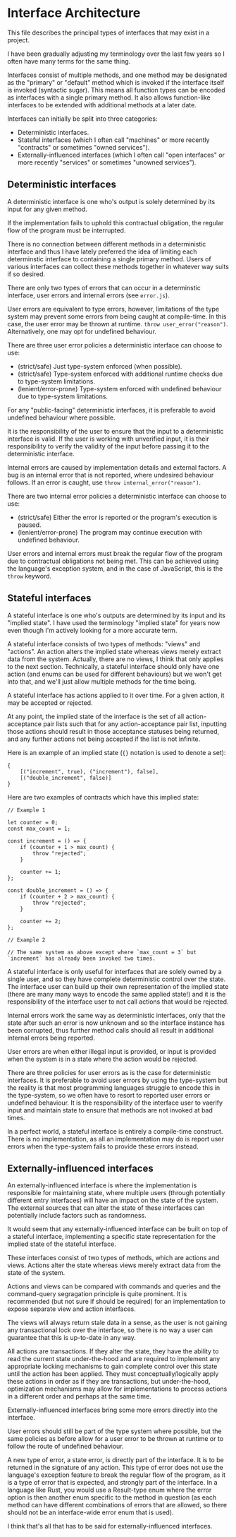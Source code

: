 # Interface Architecture

This file describes the principal types of interfaces that may exist in a project.

I have been gradually adjusting my terminology over the last few years so I often have many terms for the same thing.

Interfaces consist of multiple methods, and one method may be designated as the "primary" or "default" method which is invoked if the interface itself is invoked (syntactic sugar). This means all function types can be encoded as interfaces with a single primary method. It also allows function-like interfaces to be extended with additional methods at a later date.

Interfaces can initially be split into three categories:

 - Deterministic interfaces.
 - Stateful interfaces (which I often call "machines" or more recently "contracts" or sometimes "owned services").
 - Externally-influenced interfaces (which I often call "open interfaces" or more recently "services" or sometimes "unowned services").

## Deterministic interfaces

A deterministic interface is one who's output is solely determined by its input for any given method.

If the implementation fails to uphold this contractual obligation, the regular flow of the program must be interrupted.

There is no connection between different methods in a deterministic interface and thus I have lately preferred the idea of limiting each determinstic interface to containing a single primary method. Users of various interfaces can collect these methods together in whatever way suits if so desired.

There are only two types of errors that can occur in a determinstic interface, user errors and internal errors (see `error.js`).

User errors are equivalent to type errors, however, limitations of the type system may prevent some errors from being caught at compile-time. In this case, the user error may be thrown at runtime. `throw user_error("reason")`. Alternatively, one may opt for undefined behaviour.

There are three user error policies a deterministic interface can choose to use:

 - (strict/safe) Just type-system enforced (when possible).
 - (strict/safe) Type-system enforced with additional runtime checks due to type-system limitations.
 - (lenient/error-prone) Type-system enforced with undefined behaviour due to type-system limitations.

For any "public-facing" deterministic interfaces, it is preferable to avoid undefined behaviour where possible.

It is the responsibility of the user to ensure that the input to a deterministic interface is valid. If the user is working with unverified input, it is their responsibility to verify the validity of the input before passing it to the deterministic interface.

Internal errors are caused by implementation details and external factors. A bug is an internal error that is not reported, where undesired behaviour follows. If an error is caught, use `throw internal_error("reason")`.

There are two internal error policies a deterministic interface can choose to use:

 - (strict/safe) Either the error is reported or the program's execution is paused.
 - (lenient/error-prone) The program may continue execution with undefined behaviour.

User errors and internal errors must break the regular flow of the program due to contractual obligations not being met. This can be achieved using the language's exception system, and in the case of JavaScript, this is the `throw` keyword.

## Stateful interfaces

A stateful interface is one who's outputs are determined by its input and its "implied state". I have used the terminology "implied state" for years now even though I'm actively looking for a more accurate term.

A stateful interface consists of two types of methods: "views" and "actions". An action alters the implied state whereas views merely extract data from the system. Actually, there are no views, I think that only applies to the next section. Technically, a stateful interface should only have one action (and enums can be used for different behaviours) but we won't get into that, and we'll just allow multiple methods for the time being.

A stateful interface has actions applied to it over time. For a given action, it may be accepted or rejected.

At any point, the implied state of the interface is the set of all action-acceptance pair lists such that for any action-acceptance pair list, inputting those actions should result in those acceptance statuses being returned, and any further actions not being accepted if the list is not infinite.

Here is an example of an implied state (`{}` notation is used to denote a set):

```
{
	[("increment", true), ("increment"), false],
	[("double_increment", false)]
}
```

Here are two examples of contracts which have this implied state:

```
// Example 1

let counter = 0;
const max_count = 1;

const increment = () => {
	if (counter + 1 > max_count) {
		throw "rejected";
	}

	counter += 1;
};

const double_increment = () => {
	if (counter + 2 > max_count) {
		throw "rejected";
	}

	counter += 2;
};

// Example 2

// The same system as above except where `max_count = 3` but `increment` has already been invoked two times.
```

A stateful interface is only useful for interfaces that are solely owned by a single user, and so they have complete deterministic control over the state. The interface user can build up their own representation of the implied state (there are many many ways to encode the same applied state!) and it is the responsibility of the interface user to not call actions that would be rejected.

Internal errors work the same way as deterministic interfaces, only that the state after such an error is now unknown and so the interface instance has been corrupted, thus further method calls should all result in additional internal errors being reported.

User errors are when either illegal input is provided, or input is provided when the system is in a state where the action would be rejected.

There are three policies for user errors as is the case for deterministic interfaces. It is preferable to avoid user errors by using the type-system but the reality is that most programming languages struggle to encode this in the type-system, so we often have to resort to reported user errors or undefined behaviour. It is the responsibility of the interface user to vaerify input and maintain state to ensure that methods are not invoked at bad times.

In a perfect world, a stateful interface is entirely a compile-time construct. There is no implementation, as all an implementation may do is report user errors when the type-system fails to provide these errors instead.

## Externally-influenced interfaces

An externally-influenced interface is where the implementation is responsible for maintaining state, where multiple users (through potentially different entry interfaces) will have an impact on the state of the system. The external sources that can alter the state of these interfaces can potentially include factors such as randomness.

It would seem that any externally-influenced interface can be built on top of a stateful interface, implementing a specific state representation for the implied state of the stateful interface.

These interfaces consist of two types of methods, which are actions and views. Actions alter the state whereas views merely extract data from the state of the system.

Actions and views can be compared with commands and queries and the command-query segragation principle is quite prominent. It is recommended (but not sure if should be required) for an implementation to expose separate view and action interfaces.

The views will always return stale data in a sense, as the user is not gaining any transactional lock over the interface, so there is no way a user can guarantee that this is up-to-date in any way.

All actions are transactions. If they alter the state, they have the ability to read the current state under-the-hood and are required to implement any appropriate locking mechanisms to gain complete control over this state until the action has been applied. They must conceptually/logically apply these actions in order as if they are transactions, but under-the-hood, optimization mechanisms may allow for implementations to process actions in a different order and perhaps at the same time.

Externally-influenced interfaces bring some more errors directly into the interface.

User errors should still be part of the type system where possible, but the same policies as before allow for a user error to be thrown at runtime or to follow the route of undefined behaviour.

A new type of error, a state error, is directly part of the interface. It is to be returned in the signature of any action. This type of error does not use the language's exception feature to break the regular flow of the program, as it is a type of error that is expected, and strongly part of the interface. In a language like Rust, you would use a Result-type enum where the error option is then another enum specific to the method in question (as each method can have different combinations of errors that are allowed, so there should not be an interface-wide error enum that is used).

I think that's all that has to be said for externally-influenced interfaces.
